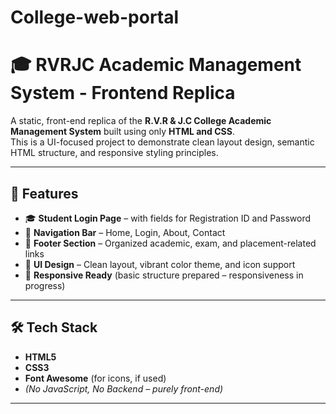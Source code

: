 # College-web-portal
# 🎓 RVRJC Academic Management System - Frontend Replica

A static, front-end replica of the **R.V.R & J.C College Academic Management System** built using only **HTML and CSS**.  
This is a UI-focused project to demonstrate clean layout design, semantic HTML structure, and responsive styling principles.

---

## 🚀 Features

- 🎓 **Student Login Page** – with fields for Registration ID and Password
- 🧭 **Navigation Bar** – Home, Login, About, Contact
- 📁 **Footer Section** – Organized academic, exam, and placement-related links
- 🎨 **UI Design** – Clean layout, vibrant color theme, and icon support
- 📐 **Responsive Ready** (basic structure prepared – responsiveness in progress)

---

## 🛠️ Tech Stack

- **HTML5**
- **CSS3**
- **Font Awesome** (for icons, if used)
- *(No JavaScript, No Backend – purely front-end)*

---


